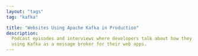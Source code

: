 ```yaml
---
layout: "tags"
tag: "kafka"

title: "Websites Using Apache Kafka in Production"
description:
  Podcast episodes and interviews where developers talk about how they are
  using Kafka as a message broker for their web apps.
---
```


